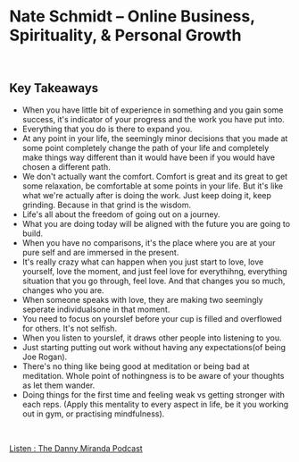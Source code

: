 # Nate Schmidt – Online Business, Spirituality, & Personal Growth
<br>

## Key Takeaways <br>

* When you have little bit of experience in something and you gain some success, it's indicator of your progress and the work you have put into.
* Everything that you do is there to expand you.
* At any point in your life, the seemingly minor decisions that you made at some point completely change the path of your life and completely make things way different than it would have been if you would have chosen a different path.
* We don't actually want the comfort. Comfort is great and its great to get some relaxation, be comfortable at some points in your life. But it's like what we're actually after is doing the work. Just keep doing it, keep grinding. Because in that grind is the wisdom.
* Life's all about the freedom of going out on a journey.
* What you are doing today will be aligned with the future you are going to build.
* When you have no comparisons, it's the place where you are at your pure self and are immersed in the present.
* It's really crazy what can happen when you just start to love, love yourself, love the moment, and just feel love for everythihng, everything situation that you go through, feel love. And that changes you so much, changes who you are.
* When someone speaks with love, they are making two seemingly seperate individualsone in that moment. 
* You need to focus on yourslef before your cup is filled and overflowed for others. It's not selfish.
* When you listen to yourslef, it draws other people into listening to you.
* Just starting putting out work without having any expectations(of being Joe Rogan).
* There's no thing like being good at meditation or being bad at meditation. Whole point of nothingness is to be aware of your thoughts as let them wander.
* Doing things for the first time and feeling weak vs getting stronger with each reps. (Apply this mentality to every aspect in life, be it you working out in gym, or practising mindfulness).

 

<br>

[Listen : The Danny Miranda Podcast](https://dannymiranda.com/012-nate-schmidt/)

